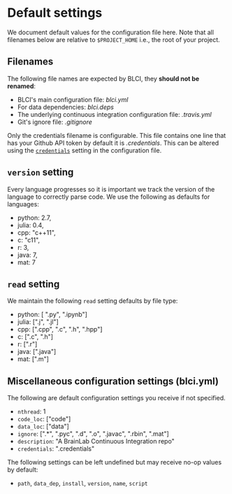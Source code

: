 # Default settings

We document default values for the configuration file here. Note that all
filenames below are relative to `$PROJECT_HOME` i.e., the root of your
project.

## Filenames

The following file names are expected by BLCI, they **should not be
renamed**:

- BLCI's main configuration file: *blci.yml*
- For data dependencies: *blci.deps*
- The underlying continuous integration configuration file: *.travis.yml*
- Git's ignore file: *.gitignore*

Only the credentials filename is configurable. This file contains one
line that has your Github API token by default it is *.credentials*. This
can be altered using the
[`credentials`](file:///Users/disa/Research/blci/docs/build/html/config.html#credentials)
setting in the configuration file.

## `version` setting

Every language progresses so it is important we track the version of the language
to correctly parse code. We use the following as defaults for languages:

* python: 2.7,
* julia: 0.4,
* cpp: "c++11",
* c: "c11",
* r: 3,
* java: 7,
* mat: 7

## `read` setting

We maintain the following `read` setting defaults by file type:

- python: [ ".py", ".ipynb"]
- julia: [".j", ".jl"]
- cpp: [".cpp", ".c", ".h", ".hpp"]
- c: [".c", ".h"]
- r: [".r"]
- java: [".java"]
- mat: [".m"]

## Miscellaneous configuration settings (blci.yml)

The following are default configuration settings you receive if not specified.

* `nthread`: 1
* `code_loc`: ["code"]
* `data_loc`: ["data"]
* `ignore`: [".*", ".pyc", ".d", ".o", ".javac", ".rbin", ".mat"]
* `description`: "A BrainLab Continuous Integration repo"
* `credentials`: ".credentials"

The following settings can be left undefined but may receive no-op values
by default:

* `path`, `data_dep`, `install`, `version`, `name`, `script`
